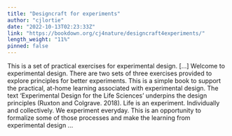 ```yaml
---
title: "Designcraft for experiments"
author: "cjlortie"
date: "2022-10-13T02:23:33Z"
link: "https://bookdown.org/cj4nature/designcraft4experiments/"
length_weight: "11%"
pinned: false
---
```


This is a set of practical exercises for experimental design. [...] Welcome to experimental design. There are two sets of three exercises provided to explore principles for better experiments. This is a simple book to support the practical, at-home learning associated with experimental design. The text ‘Experimental Design for the Life Sciences’ underpins the design principles (Ruxton and Colgrave. 2018). Life is an experiment. Individually and collectively. We experiment everyday. This is an opportunity to formalize some of those processes and make the learning from experimental design ...
